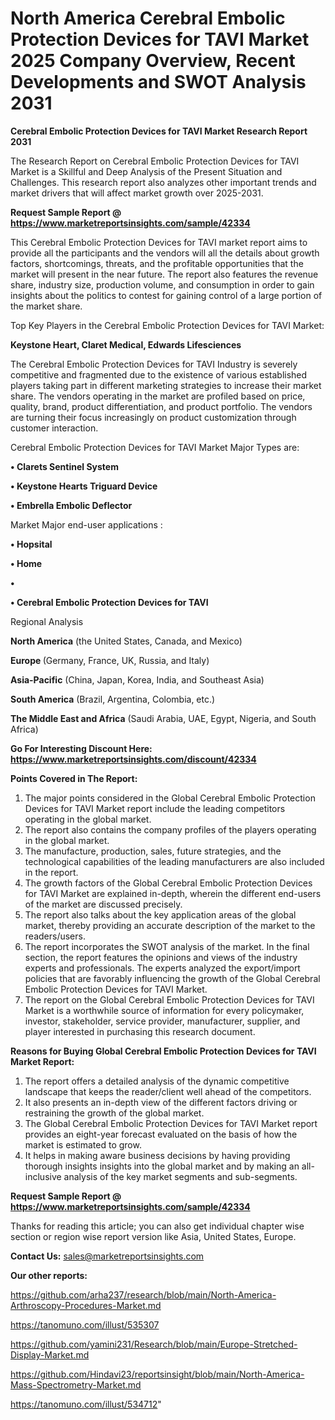 # North America Cerebral Embolic Protection Devices for TAVI Market 2025 Company Overview, Recent Developments and SWOT Analysis 2031

<strong>Cerebral Embolic Protection Devices for TAVI Market Research Report 2031</strong>

The Research Report on Cerebral Embolic Protection Devices for TAVI Market is a Skillful and Deep Analysis of the Present Situation and Challenges. This research report also analyzes other important trends and market drivers that will affect market growth over 2025-2031.

<strong>Request Sample Report @ <a href=https://www.marketreportsinsights.com/sample/42334>https://www.marketreportsinsights.com/sample/42334</a></strong>

This Cerebral Embolic Protection Devices for TAVI market report aims to provide all the participants and the vendors will all the details about growth factors, shortcomings, threats, and the profitable opportunities that the market will present in the near future. The report also features the revenue share, industry size, production volume, and consumption in order to gain insights about the politics to contest for gaining control of a large portion of the market share.

Top Key Players in the Cerebral Embolic Protection Devices for TAVI Market:

<strong>Keystone Heart, Claret Medical, Edwards Lifesciences</strong>

The Cerebral Embolic Protection Devices for TAVI Industry is severely competitive and fragmented due to the existence of various established players taking part in different marketing strategies to increase their market share. The vendors operating in the market are profiled based on price, quality, brand, product differentiation, and product portfolio. The vendors are turning their focus increasingly on product customization through customer interaction.

Cerebral Embolic Protection Devices for TAVI Market Major Types are:

<strong>•  Clarets Sentinel System

•  Keystone Hearts Triguard Device

•  Embrella Embolic Deflector</strong>

Market Major end-user applications :

<strong>•  Hopsital

•  Home

•  

•  Cerebral Embolic Protection Devices for TAVI</strong>

Regional Analysis

</u><strong><b>North America</b></strong> (the United States, Canada, and Mexico)

<strong><b>Europe </b></strong>(Germany, France, UK, Russia, and Italy)

<strong><b>Asia-Pacific</b></strong> (China, Japan, Korea, India, and Southeast Asia)

<strong><b>South America</b></strong> (Brazil, Argentina, Colombia, etc.)

<strong><b>The Middle East and Africa</b></strong> (Saudi Arabia, UAE, Egypt, Nigeria, and South Africa)

<strong>Go For Interesting Discount Here: <a href=https://www.marketreportsinsights.com/discount/42334>https://www.marketreportsinsights.com/discount/42334</a></strong>

<strong>Points Covered in The Report:</strong>
<ol>
  <li>The major points considered in the Global Cerebral Embolic Protection Devices for TAVI Market report include the leading competitors operating in the global market.</li>
  <li>The report also contains the company profiles of the players operating in the global market.</li>
  <li>The manufacture, production, sales, future strategies, and the technological capabilities of the leading manufacturers are also included in the report.</li>
  <li>The growth factors of the Global Cerebral Embolic Protection Devices for TAVI Market are explained in-depth, wherein the different end-users of the market are discussed precisely.</li>
  <li>The report also talks about the key application areas of the global market, thereby providing an accurate description of the market to the readers/users.</li>
  <li>The report incorporates the SWOT analysis of the market. In the final section, the report features the opinions and views of the industry experts and professionals. The experts analyzed the export/import policies that are favorably influencing the growth of the Global Cerebral Embolic Protection Devices for TAVI Market.</li>
  <li>The report on the Global Cerebral Embolic Protection Devices for TAVI Market is a worthwhile source of information for every policymaker, investor, stakeholder, service provider, manufacturer, supplier, and player interested in purchasing this research document.</li>
</ol>
<strong>Reasons for Buying Global Cerebral Embolic Protection Devices for TAVI Market Report:</strong>

<ol>
  <li>The report offers a detailed analysis of the dynamic competitive landscape that keeps the reader/client well ahead of the competitors.</li>
  <li>It also presents an in-depth view of the different factors driving or restraining the growth of the global market.</li>
  <li>The Global Cerebral Embolic Protection Devices for TAVI Market report provides an eight-year forecast evaluated on the basis of how the market is estimated to grow.</li>
  <li>It helps in making aware business decisions by having providing thorough insights insights into the global market and by making an all-inclusive analysis of the key market segments and sub-segments.</li>
</ol>
<strong>Request Sample Report @ <a href=https://www.marketreportsinsights.com/sample/42334>https://www.marketreportsinsights.com/sample/42334</a></strong>


Thanks for reading this article; you can also get individual chapter wise section or region wise report version like Asia, United States, Europe.

<strong>Contact Us:</strong>
sales@marketreportsinsights.com

<strong>Our other reports:</strong>

<a href=https://github.com/arha237/research/blob/main/North-America-Arthroscopy-Procedures-Market.md>https://github.com/arha237/research/blob/main/North-America-Arthroscopy-Procedures-Market.md</a>

<a href=https://tanomuno.com/illust/535307>https://tanomuno.com/illust/535307</a>

<a href=https://github.com/yamini231/Research/blob/main/Europe-Stretched-Display-Market.md>https://github.com/yamini231/Research/blob/main/Europe-Stretched-Display-Market.md</a>

<a href=https://github.com/Hindavi23/reportsinsight/blob/main/North-America-Mass-Spectrometry-Market.md>https://github.com/Hindavi23/reportsinsight/blob/main/North-America-Mass-Spectrometry-Market.md</a>

<a href=https://tanomuno.com/illust/534712>https://tanomuno.com/illust/534712</a>"
